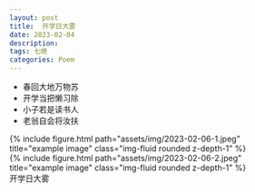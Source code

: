 ```yaml
---
layout: post
title:  开学日大雾
date: 2023-02-04
description:
tags: 七绝
categories: Poem
---
```

- 春回大地万物苏
- 开学当把懒习除
- 小子若是读书人
- 老翁自会将汝扶

<div class="row">
    <div class="col-sm mt-3 mt-md-0">
        {% include figure.html path="assets/img/2023-02-06-1.jpeg" title="example image" class="img-fluid rounded z-depth-1" %}
    </div>
    <div class="col-sm mt-3 mt-md-0">
        {% include figure.html path="assets/img/2023-02-06-2.jpeg" title="example image" class="img-fluid rounded z-depth-1" %}
    </div>
</div>
<div class="caption">
    开学日大雾
</div>
